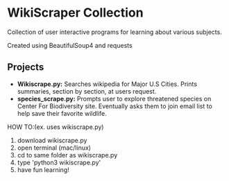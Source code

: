 # WikiScraper Collection
Collection of user interactive programs for learning about various subjects.

Created using BeautifulSoup4 and requests

## Projects
- <b>Wikiscrape.py:</b> Searches wikipedia for Major U.S Cities.  Prints summaries, section by section, at users request.
- <b>species_scrape.py:</b> Prompts user to explore threatened species on Center For Biodiversity site.  Eventually asks them to join email list to help save their favorite wildlife.

HOW TO:(ex. uses wikiscrape.py)
1. download wikiscrape.py
2. open terminal (mac/linux)
3. cd to same folder as wikiscrape.py
4. type 'python3 wikiscrape.py'
5. have fun learning!
  
   
  
